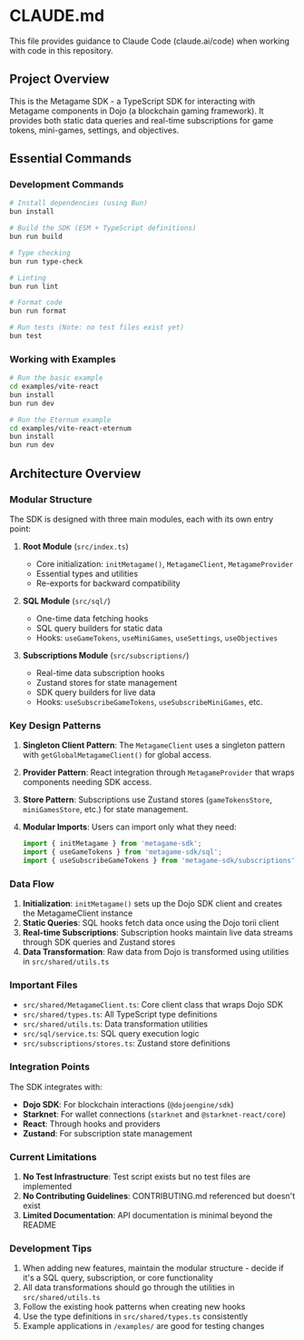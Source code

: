 # CLAUDE.md

This file provides guidance to Claude Code (claude.ai/code) when working with code in this repository.

## Project Overview

This is the Metagame SDK - a TypeScript SDK for interacting with Metagame components in Dojo (a blockchain gaming framework). It provides both static data queries and real-time subscriptions for game tokens, mini-games, settings, and objectives.

## Essential Commands

### Development Commands
```bash
# Install dependencies (using Bun)
bun install

# Build the SDK (ESM + TypeScript definitions)
bun run build

# Type checking
bun run type-check

# Linting
bun run lint

# Format code
bun run format

# Run tests (Note: no test files exist yet)
bun test
```

### Working with Examples
```bash
# Run the basic example
cd examples/vite-react
bun install
bun run dev

# Run the Eternum example
cd examples/vite-react-eternum
bun install
bun run dev
```

## Architecture Overview

### Modular Structure
The SDK is designed with three main modules, each with its own entry point:

1. **Root Module** (`src/index.ts`)
   - Core initialization: `initMetagame()`, `MetagameClient`, `MetagameProvider`
   - Essential types and utilities
   - Re-exports for backward compatibility

2. **SQL Module** (`src/sql/`)
   - One-time data fetching hooks
   - SQL query builders for static data
   - Hooks: `useGameTokens`, `useMiniGames`, `useSettings`, `useObjectives`

3. **Subscriptions Module** (`src/subscriptions/`)
   - Real-time data subscription hooks
   - Zustand stores for state management
   - SDK query builders for live data
   - Hooks: `useSubscribeGameTokens`, `useSubscribeMiniGames`, etc.

### Key Design Patterns

1. **Singleton Client Pattern**: The `MetagameClient` uses a singleton pattern with `getGlobalMetagameClient()` for global access.

2. **Provider Pattern**: React integration through `MetagameProvider` that wraps components needing SDK access.

3. **Store Pattern**: Subscriptions use Zustand stores (`gameTokensStore`, `miniGamesStore`, etc.) for state management.

4. **Modular Imports**: Users can import only what they need:
   ```typescript
   import { initMetagame } from 'metagame-sdk';
   import { useGameTokens } from 'metagame-sdk/sql';
   import { useSubscribeGameTokens } from 'metagame-sdk/subscriptions';
   ```

### Data Flow

1. **Initialization**: `initMetagame()` sets up the Dojo SDK client and creates the MetagameClient instance
2. **Static Queries**: SQL hooks fetch data once using the Dojo torii client
3. **Real-time Subscriptions**: Subscription hooks maintain live data streams through SDK queries and Zustand stores
4. **Data Transformation**: Raw data from Dojo is transformed using utilities in `src/shared/utils.ts`

### Important Files

- `src/shared/MetagameClient.ts`: Core client class that wraps Dojo SDK
- `src/shared/types.ts`: All TypeScript type definitions
- `src/shared/utils.ts`: Data transformation utilities
- `src/sql/service.ts`: SQL query execution logic
- `src/subscriptions/stores.ts`: Zustand store definitions

### Integration Points

The SDK integrates with:
- **Dojo SDK**: For blockchain interactions (`@dojoengine/sdk`)
- **Starknet**: For wallet connections (`starknet` and `@starknet-react/core`)
- **React**: Through hooks and providers
- **Zustand**: For subscription state management

### Current Limitations

1. **No Test Infrastructure**: Test script exists but no test files are implemented
2. **No Contributing Guidelines**: CONTRIBUTING.md referenced but doesn't exist
3. **Limited Documentation**: API documentation is minimal beyond the README

### Development Tips

1. When adding new features, maintain the modular structure - decide if it's a SQL query, subscription, or core functionality
2. All data transformations should go through the utilities in `src/shared/utils.ts`
3. Follow the existing hook patterns when creating new hooks
4. Use the type definitions in `src/shared/types.ts` consistently
5. Example applications in `/examples/` are good for testing changes